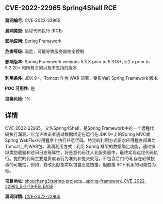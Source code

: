 ## CVE-2022-22965 Spring4Shell RCE

**漏洞编号:** CVE-2022-22965

**漏洞类型:** 远程代码执行 (RCE)

**影响应用:** Spring Framework

**危害等级:** 高危，可能导致服务器完全控制

**影响版本:** Spring Framework versions 5.3.X prior to 5.3.18+, 5.2.x prior to 5.2.20+ 和所有旧的以及不支持的版本

**利用条件:** JDK 9+，Tomcat 作为 WAR 部署，受影响的 Spring Framework 版本

**POC 可用性:** 是

**投毒风险:** 1%

## 详情

CVE-2022-22965，又名Spring4Shell，是Spring Framework中的一个远程代码执行漏洞。它允许攻击者通过数据绑定在运行在JDK 9+上的Spring MVC或Spring WebFlux应用程序上执行任意代码。特定的利用方式要求应用程序部署为Tomcat上的WAR包。漏洞利用方式：利用 Spring 框架的数据绑定功能，通过操纵类加载器和访问日志等属性，将恶意代码注入到服务器中，最终实现远程代码执行。提供的代码主要是贡献者行为准则和提交规范，不包含后门代码,存在轻微投毒的可能性，例如，篡改贡献指南以包含恶意链接，但直接 RCE 利用的可能性为低。

**项目地址:** [shoucheng3/spring-projects__spring-framework_CVE-2022-22965_5-2-19-RELEASE](https://github.com/shoucheng3/spring-projects__spring-framework_CVE-2022-22965_5-2-19-RELEASE)

**漏洞详情:** [CVE-2022-22965](https://nvd.nist.gov/vuln/detail/CVE-2022-22965)